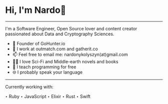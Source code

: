 # Hi, I'm Nardo🖖
-----------------

I'm a Software Engineer, Open Source lover and content creator passionated about Data and Cryptography Sciences.

- 🌱 Founder of GoHunter.io
- 🏢 I work at outmatch.com and gatherit.co
- 📫 Feel free to email me: nardonykolyszyn(at)gmail.com
- 🧙‍🧝‍ I love Sci-Fi and Middle-earth novels and books
- 🤲 I teach programming for free
- 🌐 I probably speak your language

-----------

Currently working with:

‣ Ruby
‣ JavaScript
‣ Elixir
‣ Rust
‣ Swift
